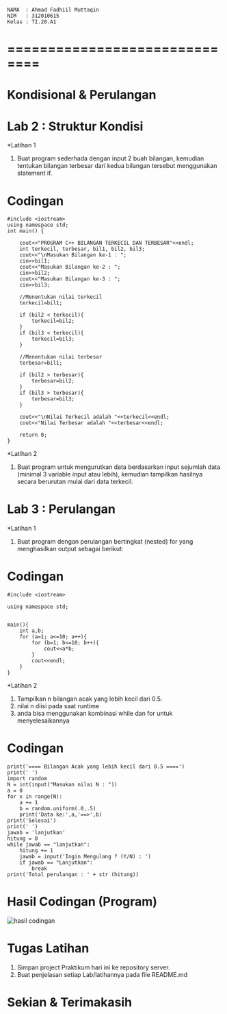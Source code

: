 ```
NAMA  : Ahmad Fadhiil Muttaqin
NIM   : 312010615
Kelas : TI.20.A1
```
# ==============================

# Kondisional & Perulangan

# Lab 2 : Struktur Kondisi

*Latihan 1
1. Buat program sederhada dengan input 2 buah bilangan, kemudian tentukan bilangan terbesar dari kedua bilangan tersebut menggunakan statement if.

# Codingan
```
#include <iostream>
using namespace std;
int main() {
	
	cout<<"PROGRAM C++ BILANGAN TERKECIL DAN TERBESAR"<<endl;
	int terkecil, terbesar, bil1, bil2, bil3;
	cout<<"\nMasukan Bilangan ke-1 : ";
	cin>>bil1;
	cout<<"Masukan Bilangan ke-2 : ";
	cin>>bil2;
	cout<<"Masukan Bilangan ke-3 : ";
	cin>>bil3;
	
	//Menentukan nilai terkecil
	terkecil=bil1;
	
	if (bil2 < terkecil){
		terkecil=bil2;
	}
	if (bil3 < terkecil){
		terkecil=bil3;
	}
	
	//Menentukan nilai terbesar
	terbesar=bil1;
	
	if (bil2 > terbesar){
		terbesar=bil2;
	}
	if (bil3 > terbesar){
		terbesar=bil3;
	}
	
	cout<<"\nNilai Terkecil adalah "<<terkecil<<endl;
	cout<<"Nilai Terbesar adalah "<<terbesar<<endl;

	return 0;	
}
```

*Latihan 2
1. Buat program untuk mengurutkan data berdasarkan input sejumlah data (minimal 3 variable input atau lebih), kemudian tampilkan hasilnya secara berurutan mulai dari data terkecil.


# Lab 3 : Perulangan

*Latihan 1
1. Buat program dengan perulangan bertingkat (nested) for yang menghasilkan output sebagai berikut:

# Codingan
```
#include <iostream>

using namespace std;


main(){
    int a,b;
    for (a=1; a<=10; a++){
        for (b=1; b<=10; b++){
            cout<<a*b;
        }
        cout<<endl;
    }
}
```

*Latihan 2
1. Tampilkan n bilangan acak yang lebih kecil dari 0.5.
2. nilai n diisi pada saat runtime
3. anda bisa menggunakan kombinasi while dan for untuk menyelesaikannya

# Codingan
```
print('==== Bilangan Acak yang lebih kecil dari 0.5 ====')
print(' ')
import random
N = int(input("Masukan nilai N : "))
a = 0
for x in range(N):
    a += 1
    b = random.uniform(.0,.5)
    print('Data ke:',a,'==>',b)
print('Selesai')
print(' ')
jawab = 'lanjutkan'
hitung = 0
while jawab == "lanjutkan":
    hitung += 1
    jawab = input('Ingin Mengulang ? (Y/N) : ')
    if jawab == "Lanjutkan":
        break
print('Total perulangan : ' + str (hitung))
```
# Hasil Codingan (Program)
![hasil codingan](https://user-images.githubusercontent.com/46749500/53287636-a9dbbc80-37b1-11e9-8043-13169152b9dd.png)

# Tugas Latihan 
1. Simpan project Praktikum hari ini ke repository server.
2. Buat penjelasan setiap Lab/latihannya pada file README.md

# Sekian & Terimakasih
